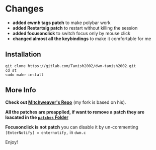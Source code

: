 # Changes

+ **added ewmh tags patch** to make polybar work 
+ **added Restartsig patch** to restart without killing the session
+ **added focusonclick** to switch focus only by mouse click
+ **changed almost all the keybindings** to make it comfortable for me


## Installation 

```
git clone https://gitlab.com/Tanish2002/dwm-tanish2002.git
cd st
sudo make install
```


## More Info

**Check out [Mitchweaver's Repo](https://github.com/mitchweaver/suckless/tree/master/dwm)** (my fork is based on his).

**All the patches are preapplied, if want to remove a patch they are loacated in the [`patches` Folder](patches)**

**Focusonclick is not patch** you can disable it by un-commenting `[EnterNotify] = enternotify,` in `dwm.c`

Enjoy!



